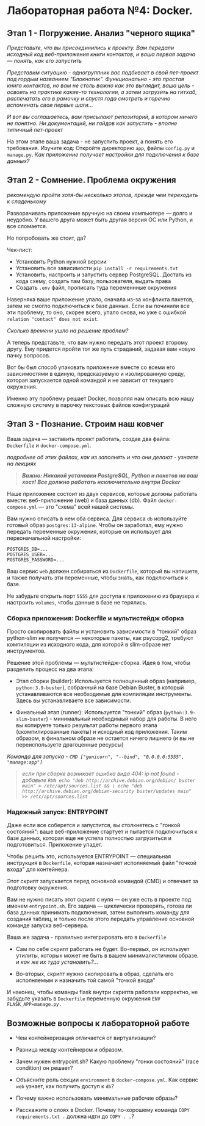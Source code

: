# Лабораторная работа №4: Docker.

## Этап 1 - Погружение. Анализ "черного ящика"

*Представьте, что вы присоединились к проекту. Вам передали исходный код веб-приложения книги контактов, и ваша первая задача — понять, как его запустить*


*Представим ситуацию - одногруппник вас подбивает в свой пет-проект под гордым названием "Блокнотик". Функционально - это простая книга контактов, но вам не столь важно как это выглядит, ваша цель - освоить на практике какие-то технологии, а затем загрузить на гитхаб, распечатать его в рамочку и спустя года смотреть и горечно вспоминать свои первые шаги...*


*И вот вы соглашаетесь, вам присылают репозиторий, в котором ничего не понятно. Ни документаций, ни гайдов как запустить - вполне типичный пет-проект*


На этом этапе ваша задача - не запустить проект, а понять его требования. Изучите код: Откройте директорию `app`, файлы `config.py` и `manage.py`. *Как приложение получает настройки для подключения к базе данных?*


## Этап 2 - Сомнение. Проблема окружения


*рекомендую пройти хотя-бы несколько этапов, прежде чем переходить к сладенькому*


Разворачивать приложение вручную на своем компьютере — долго и неудобно. У вашего друга может быть другая версия ОС или Python, и все сломается.


Но попробовать же стоит, да?


Чек-лист:
+ Установить Python нужной версии
+ Установить все зависимости `pip install -r requirements.txt`
+ Установить, настроить и запустить сервер PostgreSQL. Достать из кода схему, создать там базу, пользователя, выдать права
+ Создать `.env` файл, прописать туда переменнные окружения


Наверняка ваше приложение упало, сначала из-за конфликта пакетов, затем не смогло подключиться к базе данных. Если вы починили все эти проблему, то оно, скорее всего, упало снова, но уже с ошибкой `relation "contact" does not exist`. 


*Сколько времени ушло на решение проблем?*


А теперь представьте, что вам нужно передать этот проект второму другу. Ему придется пройти тот же путь страданий, задавая вам новую пачку вопросов.


Вот бы был способ упаковать приложение вместе со всеми его зависимостями в единую, предсказуемую и изолированную среду, которая запускается одной командой и не зависит от текущего окружения.


Именно эту проблему решает Docker, позволяя нам описать всю нашу сложную систему в парочку текстовых файлов конфигураций


## Этап 3 - Познание. Строим наш ковчег


Ваша задача — заставить проект работать, создав два файла: `Dockerfile` и `docker-compose.yml`.


*подробнее об этих файлах, как из заполнять и что они делают - узнаете на лекциях*


 > ***Важно: Никакой установки PostgreSQL, Python и пакетов на ваш хост! Все должно работать исключительно внутри Docker***


Наше приложение состоит из двух сервисов, которые должны работать вместе: веб-приложение (web) и база данных (db). Файл `docker-compose.yml` — это "схема" всей нашей системы.


Вам нужно описать в нем оба сервиса. Для сервиса `db` используйте готовый образ `postgres:13-alpine`. Чтобы он заработал, ему нужно передать переменные окружения, которые он использует для первоначальной настройки:


```
POSTGRES_DB=...
POSTGRES_USER=...
POSTGRES_PASSWORD=...
```


Ваш сервис `web` должен собираться из `Dockerfile`, который вы напишете, и также получать эти переменные, чтобы знать, как подключиться к базе.


Не забудьте открыть порт `5555` для доступа к приложению из браузера и настроить `volumes`, чтобы данные в базе не терялись.


### Сборка приложения: Dockerfile и мультистейдж сборка


Просто скопировать файлы и установить зависимости в "тонкий" образ python-slim не получится — некоторые пакеты, как psycopg2, требуют компиляции из исходного кода, для которой в slim-образе нет инструментов.


Решение этой проблемы — мультистейдж-сборка.
Идея в том, чтобы разделить процесс на два этапа:


+ Этап сборки (builder): Используется полноценный образ (например, `python:3.9-buster`), собранный на базе Debian Buster, в который устанавливаются все необходимые для компиляции инструменты. Здесь вы устанавливаете все зависимости.


+ Финальный этап (runner): Используется "тонкий" образ (`python:3.9-slim-buster`) - минимальный необходимый набор для работы. В него вы копируете только результат работы первого этапа (скомпилированные пакеты) и исходный код приложения. Таким образом, в финальном образе не остается ничего лишнего (и вы не переиспользуете драгоценные ресурсы)

*Команда для запуска - `CMD ["gunicorn", "--bind", "0.0.0.0:5555", "manage:app"]`*


> *если при сборке возникает ошибка вида 404: ip not found - добавьте 
`RUN echo "deb http://archive.debian.org/debian/ buster main" > /etc/apt/sources.list && \
    echo "deb http://archive.debian.org/debian-security buster/updates main" >> /etc/apt/sources.list`*



### Надежный запуск: ENTRYPOINT


Даже если все соберется и запустится, вы столкнетесь с "гонкой состояний": ваше веб-приложение стартует и пытается подключиться к базе данных, которая еще не успела полностью загрузиться и подготовиться. Приложение упадет.


Чтобы решить это, используется ENTRYPOINT — специальная инструкция в `Dockerfile`, которая назначает исполняемый файл "точкой входа" для контейнера. 


Этот скрипт запускается перед основной командой (CMD) и отвечает за подготовку окружения.


Вам не нужно писать этот скрипт с нуля — он уже есть в проекте под именем `entrypoint.sh`. Его задача — циклически проверять, готова ли база данных принимать подключения, затем выполнить команду для создания таблиц, и только после этого передать управление основной команде запуска веб-сервера.


Ваша же задача - правильно интегрировать его в `Dockerfile`


+ Сам по себе скрипт работать не будет. Во-первых, он использует утилиты, которых может не быть в вашем минималистичном образе. *и как же их туда установить?...*


+ Во-вторых, скрипт нужно скопировать в образ, сделать его исполняемым и назначить той самой "точкой входа"


И наконец, чтобы команды flask внутри скрипта работали корректно, не забудьте указать в `Dockerfile` переменную окружения `ENV FLASK_APP=manage.py.`


## Возможные вопросы к лабораторной работе

+ Чем контейнеризация отличается от виртуализации?

+ Разница между контейнером и образом.

+ Зачем нужен entrypoint.sh? Какую проблему "гонки состояний" (race condition) он решает?

+ Объясните роль секции `environment` в `docker-compose.yml`. Как сервис `web` узнает, как получить доступ к `db`?

+ Почему важно использовать минимальные рабочие образы?

+ Расскажите о слоях в Docker. Почему по-хорошему команда `COPY requirements.txt .` должна идти до `COPY . .`? 
